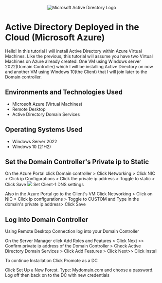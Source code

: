 <p align="center">
<img src="https://i.imgur.com/HPRl0Uw.png" alt="Microsoft Active Directory Logo"/>
</p>

<h1>Active Directory Deployed in the Cloud (Microsoft Azure)</h1>
Hello! In this tutorial I will install Active Directory within Azure Virtual Machines. Like the previous, this tutorial will assume you have two Virtual Machines on Azure already created. One VM using Windows server 2022(Domain Controller) which I will be installing Active Directory on now and another VM using Windows 10(the Client) that I will join later to the Domain controller. <br />

<h2>Environments and Technologies Used</h2>

- Microsoft Azure (Virtual Machines)
- Remote Desktop
- Active Directory Domain Services

<h2>Operating Systems Used </h2>

- Windows Server 2022
- Windows 10 (21H2)

<h2> Set the Domain Controller's Private ip to Static</h2>
<a> On the Azure Portal click Domain controller > Click Networking > Click NIC > Click ip Configurations > Click the private ip address > Toggle to static > Click Save<a/>
<img src="https://i.imgur.com/Lq6jVwr.png"
<h2> Set Client-1 DNS settings</h2>
<p> Also in the Azure Portal go to the Client's VM Click Networking > Click on NIC > Click Ip configurations > Toggle to CUSTOM and Type in the domain's private ip address> Click Save<p/>

<h2> Log into Domain Controller </h2>
<P>Using Remote Desktop Connection log into your Domain Controller<P/>
<p>On the Server Manager click Add Roles and Features > Click Next >> Confirm private ip address of the Domain Controller > Check Active Directory Domain Services > Click Add Features > Click Next>> Click Install <p/>
<p> To continue Installation Click Promote as a DC<p/>
<p> Click Set Up a New Forest. Type: Mydomain.com and choose a password. Log off then back on to the DC with new credentials <p/>

